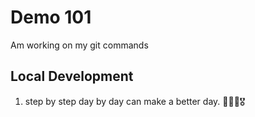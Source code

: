 # Demo 101

Am working on my git commands

## Local Development

1. step by step day by day can make a better day. 🚶🏿‍♂️🎖️
